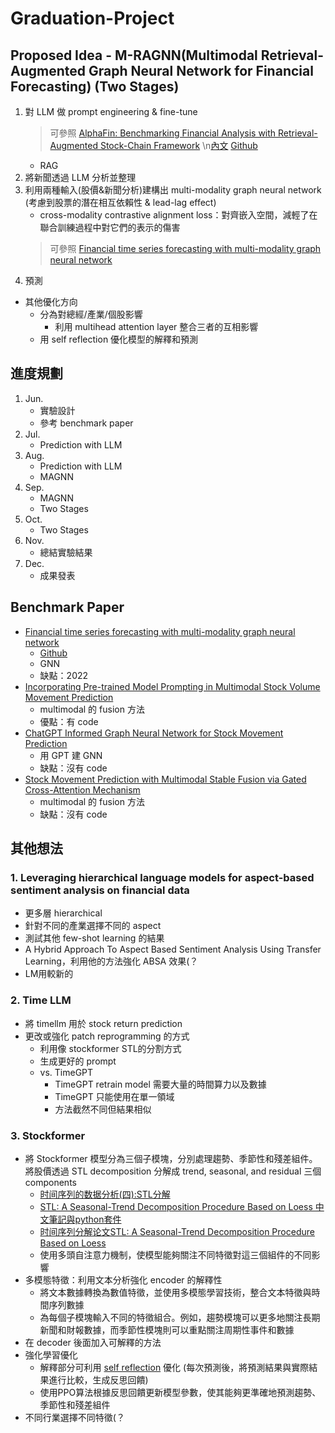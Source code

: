 # Graduation-Project
## Proposed Idea - M-RAGNN(Multimodal Retrieval-Augmented Graph Neural Network for Financial Forecasting) (Two Stages)
1. 對 LLM 做 prompt engineering & fine-tune
   > 可參照 [AlphaFin: Benchmarking Financial Analysis with Retrieval-Augmented Stock-Chain Framework](https://arxiv.org/html/2403.12582v1?)
   > \n[內文](https://arxiv.org/html/2403.12582v1)
   > [Github](https://github.com/AlphaFin-proj/AlphaFin)
   * RAG
2. 將新聞透過 LLM 分析並整理
4. 利用兩種輸入(股價&新聞分析)建構出 multi-modality graph neural network (考慮到股票的潛在相互依賴性 & lead-lag effect)
   * cross-modality contrastive alignment loss：對齊嵌入空間，減輕了在聯合訓練過程中對它們的表示的傷害
   > 可參照 [Financial time series forecasting with multi-modality graph neural network](https://www.sciencedirect.com/science/article/pii/S003132032100399X)
6. 預測
* 其他優化方向
   * 分為對總經/產業/個股影響
      * 利用 multihead attention layer 整合三者的互相影響
   * 用 self reflection 優化模型的解釋和預測

## 進度規劃
1. Jun.
   * 實驗設計
   * 參考 benchmark paper
2. Jul.
   * Prediction with LLM
3. Aug.
   * Prediction with LLM
   * MAGNN
4. Sep.
   * MAGNN
   * Two Stages
5. Oct.
   * Two Stages
6. Nov.
   * 總結實驗結果
7. Dec.
   * 成果發表

## Benchmark Paper
* [Financial time series forecasting with multi-modality graph neural network](https://www.sciencedirect.com/science/article/pii/S003132032100399X)
  * [Github](https://github.com/finint/MAGNN)
  * GNN
  * 缺點：2022
* [Incorporating Pre-trained Model Prompting in Multimodal Stock Volume Movement Prediction](https://arxiv.org/abs/2309.05608)
  * multimodal 的 fusion 方法
  * 優點：有 code
* [ChatGPT Informed Graph Neural Network for Stock Movement Prediction](https://arxiv.org/abs/2306.03763)
  * 用 GPT 建 GNN
  * 缺點：沒有 code
* [Stock Movement Prediction with Multimodal Stable Fusion via Gated Cross-Attention Mechanism](https://arxiv.org/abs/2406.06594)
  * multimodal 的 fusion 方法
  * 缺點：沒有 code

## 其他想法  
### 1. Leveraging hierarchical language models for aspect-based sentiment analysis on financial data
  * 更多層 hierarchical
  * 針對不同的產業選擇不同的 aspect
  * 測試其他 few-shot learning 的結果
  * A Hybrid Approach To Aspect Based Sentiment Analysis Using Transfer Learning，利用他的方法強化 ABSA 效果(？
  * LM用較新的
### 2. Time LLM
  * 將 timellm 用於 stock return prediction
  * 更改或強化 patch reprogramming 的方式
    * 利用像 stockformer STL的分割方式
    * 生成更好的 prompt
    * vs. TimeGPT
      * TimeGPT retrain model 需要大量的時間算力以及數據
      * TimeGPT 只能使用在單一領域
      * 方法截然不同但結果相似
### 3. Stockformer
  * 將 Stockformer 模型分為三個子模塊，分別處理趨勢、季節性和殘差組件。將股價透過 STL decomposition 分解成 trend, seasonal, and residual 三個 components 
    * [时间序列的数据分析(四):STL分解](https://aitechtogether.com/python/59882.html)
    * [STL: A Seasonal-Trend Decomposition Procedure Based on Loess 中文筆記與python套件](https://medium.com/@a0922/stl-a-seasonal-trend-decomposition-procedure-based-on-loess-%E4%B8%AD%E6%96%87%E7%AD%86%E8%A8%98%E8%88%87python%E5%A5%97%E4%BB%B6-190228b9c700)
    * [时间序列分解论文STL: A Seasonal-Trend Decomposition Procedure Based on Loess](https://blog.csdn.net/qq_44384577/article/details/109222247)
    * 使用多頭自注意力機制，使模型能夠關注不同特徵對這三個組件的不同影響
  * 多模態特徵：利用文本分析強化 encoder 的解釋性
    * 將文本數據轉換為數值特徵，並使用多模態學習技術，整合文本特徵與時間序列數據
    * 為每個子模塊輸入不同的特徵組合。例如，趨勢模塊可以更多地關注長期新聞和財報數據，而季節性模塊則可以重點關注周期性事件和數據
  * 在 decoder 後面加入可解釋的方法
  * 強化學習優化
    * 解釋部分可利用 [self reflection](https://arxiv.org/abs/2303.11366) 優化 (每次預測後，將預測結果與實際結果進行比較，生成反思回饋)
    * 使用PPO算法根據反思回饋更新模型參數，使其能夠更準確地預測趨勢、季節性和殘差組件
  * 不同行業選擇不同特徵(？
